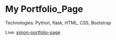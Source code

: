 # My Portfolio_Page

Technologies: Python, flask, HTML, CSS, Bootstrap

Live: [simon-portfolio-page](https://portfolio-page-szewczykszy.vercel.app/)
